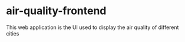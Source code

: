 # air-quality-frontend
This web application is the UI used to display the air quality of different cities
